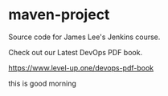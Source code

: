 # maven-project
Source code for James Lee's Jenkins course.

Check out our Latest DevOps PDF book.

https://www.level-up.one/devops-pdf-book

this is good morning
